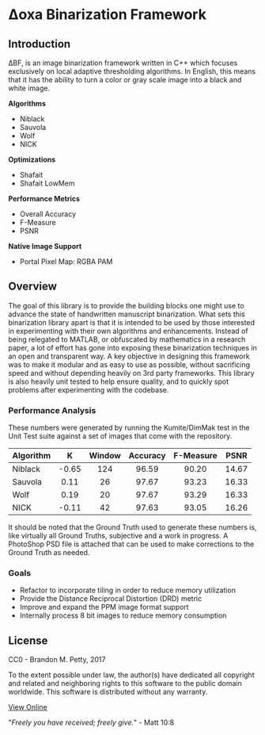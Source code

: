 # Δoxa Binarization Framework
## Introduction
ΔBF, is an image binarization framework written in C++ which focuses exclusively on local adaptive thresholding algorithms.
In English, this means that it has the ability to turn a color or gray scale image into a black and white image.

**Algorithms**
* Niblack
* Sauvola
* Wolf
* NICK

**Optimizations**
* Shafait
* Shafait LowMem

**Performance Metrics**
* Overall Accuracy
* F-Measure
* PSNR

**Native Image Support**
* Portal Pixel Map: RGBA PAM

## Overview
The goal of this library is to provide the building blocks one might use to advance the state of handwritten manuscript binarization.
What sets this binarization library apart is that it is intended to be used by those interested in experimenting with their own algorithms and enhancements.
Instead of being relegated to MATLAB, or obfuscated by mathematics in a research paper, a lot of effort has gone into exposing these binarization techniques in an open and transparent way.
A key objective in designing this framework was to make it modular and as easy to use as possible, without sacrificing speed and without depending heavily on 3rd party frameworks.
This library is also heavily unit tested to help ensure quality, and to quickly spot problems after experimenting with the codebase.


### Performance Analysis

These numbers were generated by running the Kumite/DimMak test in the Unit Test suite against a set of images that come with the repository.

| Algorithm | K     | Window | Accuracy | F-Measure | PSNR  |
| --------- |:-----:|:------:|:--------:|:---------:|:-----:|
| Niblack   | -0.65 | 124    | 96.59    | 90.20     | 14.67 |
| Sauvola   | 0.11  | 26     | 97.67    | 93.23     | 16.33 |
| Wolf      | 0.19  | 20     | 97.67    | 93.29     | 16.33 |
| NICK      | -0.11 | 42     | 97.63    | 93.05     | 16.26 |

It should be noted that the Ground Truth used to generate these numbers is, like virtually all Ground Truths, subjective and a work in progress.
A PhotoShop PSD file is attached that can be used to make corrections to the Ground Truth as needed.

### Goals
* Refactor to incorporate tiling in order to reduce memory utilization
* Provide the Distance Reciprocal Distortion  (DRD) metric
* Improve and expand the PPM image format support
* Internally process 8 bit images to reduce memory consumption

## License
CC0 - Brandon M. Petty, 2017

To the extent possible under law, the author(s) have dedicated all copyright and related and neighboring rights to this software to the public domain worldwide. This software is distributed without any warranty.

[View Online](https://creativecommons.org/publicdomain/zero/1.0/legalcode)

"*Freely you have received; freely give.*" - Matt 10:8